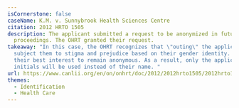 ```yaml
---
isCornerstone: false
caseName: K.M. v. Sunnybrook Health Sciences Centre
citation: 2012 HRTO 1505
description: The applicant submitted a request to be anonymized in future
  proceedings. The OHRT granted their request.
takeaway: "In this case, the OHRT recognizes that \"outing\" the applicant would
  subject them to stigma and prejudice based on their gender identity. It is in
  their best interest to remain anonymous. As a result, only the applicant's
  initials will be used instead of their name. "
url: https://www.canlii.org/en/on/onhrt/doc/2012/2012hrto1505/2012hrto1505.html?resultIndex=1
themes:
  - Identification
  - Health Care
---
```

